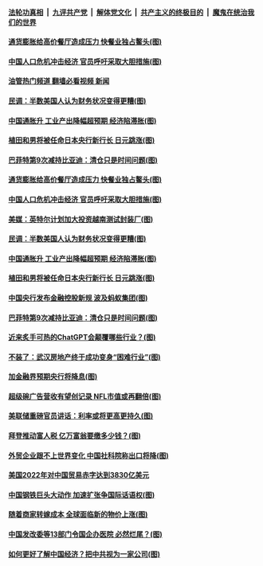 ####  [法轮功真相](../../../../basic/blob/master/README.md?t=02112012) &nbsp;|&nbsp; [九评共产党](../../../../9ping.md/blob/master/README.md?t=02112012) &nbsp;|&nbsp; [解体党文化](../../../../jtdwh.md/blob/master/README.md?t=02112012)  &nbsp;|&nbsp; [共产主义的终极目的](../../../../gczydzjmd.md/blob/master/README.md?t=02112012) &nbsp;|&nbsp; [魔鬼在统治我们的世界](../../../../mgztzwmdsj.md/blob/master/README.md?t=02112012) 

#### [通货膨胀给高价餐厅造成压力 快餐业独占鳌头(图)](../pages/p5/1028700.md?t=02112012) 

#### [中国人口危机冲击经济 官员呼吁采取大胆措施(图)](../pages/p5/1028679.md?t=02112012) 

#### [油管热门频道 翻墙必看视频 新闻](http://129.146.143.75:81/youtube.html?02112012)

#### [民调：半数美国人认为财务状况变得更糟(图)](../pages/p5/1028699.md?t=02112012) 

#### [中国通胀升 工业产出降幅超预期 经济陷滞胀(图)](../pages/p5/1028677.md?t=02112012) 

#### [植田和男将被任命日本央行新行长 日元跳涨(图)](../pages/p5/1028672.md?t=02112012) 

#### [巴菲特第9次减持比亚迪：清仓只是时间问题(图)](../pages/p5/1028619.md?t=02112012) 

#### [通货膨胀给高价餐厅造成压力 快餐业独占鳌头(图)](../pages/p5/1028700.md?t=02112012) 

#### [中国人口危机冲击经济 官员呼吁采取大胆措施(图)](../pages/p5/1028679.md?t=02112012) 

#### [美媒：英特尔计划加大投资越南测试封装厂(图)](../pages/p5/1028701.md?t=02112012) 

#### [民调：半数美国人认为财务状况变得更糟(图)](../pages/p5/1028699.md?t=02112012) 

#### [中国通胀升 工业产出降幅超预期 经济陷滞胀(图)](../pages/p5/1028677.md?t=02112012) 

#### [植田和男将被任命日本央行新行长 日元跳涨(图)](../pages/p5/1028672.md?t=02112012) 

#### [中国央行发布金融控股新规 波及蚂蚁集团(图)](../pages/p5/1028669.md?t=02112012) 

#### [巴菲特第9次减持比亚迪：清仓只是时间问题(图)](../pages/p5/1028619.md?t=02112012) 

#### [近来炙手可热的ChatGPT会颠覆哪些行业？(图)](../pages/p5/1028611.md?t=02112012) 

#### [不装了：武汉房地产终于成功变身“困难行业”(图)](../pages/p5/1028607.md?t=02112012) 

#### [加金融界预期央行将降息(图)](../pages/p5/1028605.md?t=02112012) 

#### [超级碗广告营收有望创记录 NFL市值或再翻倍(图)](../pages/p5/1028599.md?t=02112012) 

#### [美联储重磅官员讲话：利率或将更高更持久(图)](../pages/p5/1028598.md?t=02112012) 

#### [拜登推动富人税 亿万富翁要缴多少钱？(图)](../pages/p5/1028597.md?t=02112012) 

#### [外贸企业跟不上世界变化 中国社科院称出口将降(图)](../pages/p5/1028583.md?t=02112012) 

#### [美国2022年对中国贸易赤字达到3830亿美元](../pages/p5/1028581.md?t=02112012) 

#### [中国钢铁巨头大动作 加速扩张争国际话语权(图)](../pages/p5/1028576.md?t=02112012) 

#### [随着商家转嫁成本 全球面临新的物价上涨(图)](../pages/p5/1028568.md?t=02112012) 

#### [中国发改委等13部门令国企办医院 必然烂尾？(图)](../pages/p5/1028500.md?t=02112012) 

#### [如何更好了解中国经济？把中共视为一家公司(图)](../pages/p5/1028511.md?t=02112012) 

<img src='http://gfw-breaker.win/goodnews/indexes/p5.md' width='0px' height='0px'/>
